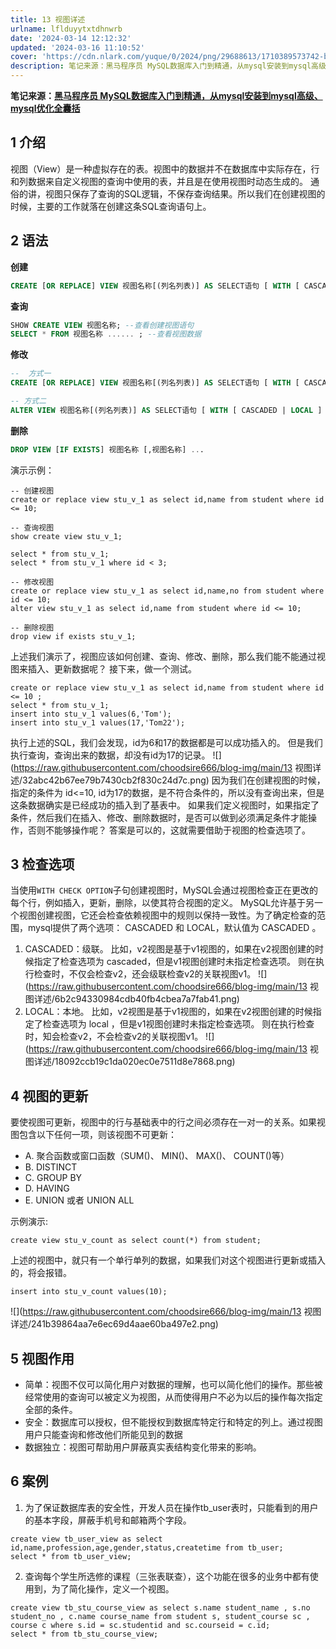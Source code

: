 ```yaml
---
title: 13 视图详述
urlname: lflduyytxtdhnwrb
date: '2024-03-14 12:12:32'
updated: '2024-03-16 11:10:52'
cover: 'https://cdn.nlark.com/yuque/0/2024/png/29688613/1710389573742-b5d7f860-9106-4691-8e7d-bbf2dc48b8f8.png'
description: 笔记来源：黑马程序员 MySQL数据库入门到精通，从mysql安装到mysql高级、mysql优化全囊括1 介绍视图（View）是一种虚拟存在的表。视图中的数据并不在数据库中实际存在，行和列数据来自定义视图的查询中使用的表，并且是在使用视图时动态生成的。通俗的讲，视图只保存了查询的SQL逻辑，...
---
```

**笔记来源：**[**黑马程序员 MySQL数据库入门到精通，从mysql安装到mysql高级、mysql优化全囊括**](https://www.bilibili.com/video/BV1Kr4y1i7ru/?spm_id_from=333.337.search-card.all.click&vd_source=e8046ccbdc793e09a75eb61fe8e84a30)
## 1 介绍
视图（View）是一种虚拟存在的表。视图中的数据并不在数据库中实际存在，行和列数据来自定义视图的查询中使用的表，并且是在使用视图时动态生成的。
通俗的讲，视图只保存了查询的SQL逻辑，不保存查询结果。所以我们在创建视图的时候，主要的工作就落在创建这条SQL查询语句上。
## 2 语法
**创建**
```sql
CREATE [OR REPLACE] VIEW 视图名称[(列名列表)] AS SELECT语句 [ WITH [ CASCADED | LOCAL ] CHECK OPTION ]
```

**查询**
```sql
SHOW CREATE VIEW 视图名称; --查看创建视图语句
SELECT * FROM 视图名称 ...... ; --查看视图数据
```

**修改**
```sql
--  方式一
CREATE [OR REPLACE] VIEW 视图名称[(列名列表)] AS SELECT语句 [ WITH [ CASCADED | LOCAL ] CHECK OPTION ]

-- 方式二
ALTER VIEW 视图名称[(列名列表)] AS SELECT语句 [ WITH [ CASCADED | LOCAL ] CHECK OPTION ]
```

**删除**
```sql
DROP VIEW [IF EXISTS] 视图名称 [,视图名称] ...
```

演示示例：
```plsql
-- 创建视图 
create or replace view stu_v_1 as select id,name from student where id <= 10; 

-- 查询视图 
show create view stu_v_1;

select * from stu_v_1; 
select * from stu_v_1 where id < 3; 

-- 修改视图 
create or replace view stu_v_1 as select id,name,no from student where id <= 10; 
alter view stu_v_1 as select id,name from student where id <= 10;

-- 删除视图 
drop view if exists stu_v_1;
```

上述我们演示了，视图应该如何创建、查询、修改、删除，那么我们能不能通过视图来插入、更新数据呢？ 接下来，做一个测试。
```plsql
create or replace view stu_v_1 as select id,name from student where id <= 10 ; 
select * from stu_v_1; 
insert into stu_v_1 values(6,'Tom'); 
insert into stu_v_1 values(17,'Tom22');
```
执行上述的SQL，我们会发现，id为6和17的数据都是可以成功插入的。 但是我们执行查询，查询出来的数据，却没有id为17的记录。
![](https://raw.githubusercontent.com/choodsire666/blog-img/main/13 视图详述/32abc42b67ee79b7430cb2f830c24d7c.png)
因为我们在创建视图的时候，指定的条件为 id<=10, id为17的数据，是不符合条件的，所以没有查询出来，但是这条数据确实是已经成功的插入到了基表中。
如果我们定义视图时，如果指定了条件，然后我们在插入、修改、删除数据时，是否可以做到必须满足条件才能操作，否则不能够操作呢？ 答案是可以的，这就需要借助于视图的检查选项了。
## 3 检查选项
当使用`WITH CHECK OPTION`子句创建视图时，MySQL会通过视图检查正在更改的每个行，例如插入，更新，删除，以使其符合视图的定义。 MySQL允许基于另一个视图创建视图，它还会检查依赖视图中的规则以保持一致性。为了确定检查的范围，mysql提供了两个选项： CASCADED 和 LOCAL，默认值为 CASCADED 。

1.  CASCADED：级联。
比如，v2视图是基于v1视图的，如果在v2视图创建的时候指定了检查选项为 cascaded，但是v1视图创建时未指定检查选项。 则在执行检查时，不仅会检查v2，还会级联检查v2的关联视图v1。
![](https://raw.githubusercontent.com/choodsire666/blog-img/main/13 视图详述/6b2c94330984cdb40fb4cbea7a7fab41.png)
2. LOCAL：本地。
比如，v2视图是基于v1视图的，如果在v2视图创建的时候指定了检查选项为 local ，但是v1视图创建时未指定检查选项。 则在执行检查时，知会检查v2，不会检查v2的关联视图v1。
![](https://raw.githubusercontent.com/choodsire666/blog-img/main/13 视图详述/18092ccb19c1da020ec0e7511d8e7868.png)
## 4 视图的更新
要使视图可更新，视图中的行与基础表中的行之间必须存在一对一的关系。如果视图包含以下任何一项，则该视图不可更新：

- A. 聚合函数或窗口函数（SUM()、 MIN()、 MAX()、 COUNT()等）
- B. DISTINCT
- C. GROUP BY
- D. HAVING
- E. UNION 或者 UNION ALL

示例演示:
```plsql
create view stu_v_count as select count(*) from student;
```
上述的视图中，就只有一个单行单列的数据，如果我们对这个视图进行更新或插入的，将会报错。
```plsql
insert into stu_v_count values(10);
```
![](https://raw.githubusercontent.com/choodsire666/blog-img/main/13 视图详述/241b39864aa7e6ec69d4aae60ba497e2.png)
## 5 视图作用

- 简单：视图不仅可以简化用户对数据的理解，也可以简化他们的操作。那些被经常使用的查询可以被定义为视图，从而使得用户不必为以后的操作每次指定全部的条件。
- 安全：数据库可以授权，但不能授权到数据库特定行和特定的列上。通过视图用户只能查询和修改他们所能见到的数据
- 数据独立：视图可帮助用户屏蔽真实表结构变化带来的影响。
## 6 案例

1. 为了保证数据库表的安全性，开发人员在操作tb_user表时，只能看到的用户的基本字段，屏蔽手机号和邮箱两个字段。
```plsql
create view tb_user_view as select id,name,profession,age,gender,status,createtime from tb_user; 
select * from tb_user_view;
```

2. 查询每个学生所选修的课程（三张表联查），这个功能在很多的业务中都有使用到，为了简化操作，定义一个视图。
```plsql
create view tb_stu_course_view as select s.name student_name , s.no student_no , c.name course_name from student s, student_course sc , course c where s.id = sc.studentid and sc.courseid = c.id; 
select * from tb_stu_course_view;
```
